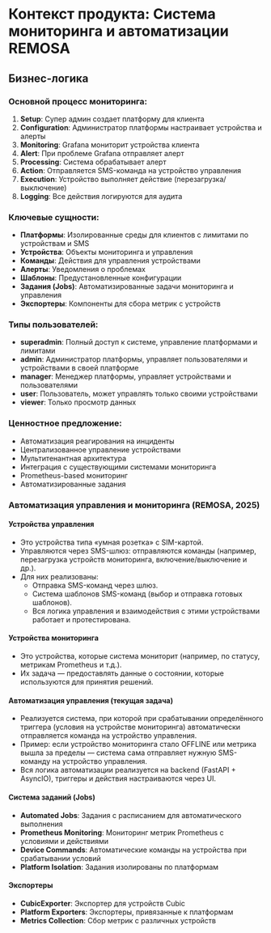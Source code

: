 # Контекст продукта: Система мониторинга и автоматизации REMOSA

## Бизнес-логика

### Основной процесс мониторинга:
1. **Setup**: Супер админ создает платформу для клиента
2. **Configuration**: Администратор платформы настраивает устройства и алерты
3. **Monitoring**: Grafana мониторит устройства клиента
4. **Alert**: При проблеме Grafana отправляет алерт
5. **Processing**: Система обрабатывает алерт
6. **Action**: Отправляется SMS-команда на устройство управления
7. **Execution**: Устройство выполняет действие (перезагрузка/выключение)
8. **Logging**: Все действия логируются для аудита

### Ключевые сущности:
- **Платформы**: Изолированные среды для клиентов с лимитами по устройствам и SMS
- **Устройства**: Объекты мониторинга и управления
- **Команды**: Действия для управления устройствами
- **Алерты**: Уведомления о проблемах
- **Шаблоны**: Предустановленные конфигурации
- **Задания (Jobs)**: Автоматизированные задачи мониторинга и управления
- **Экспортеры**: Компоненты для сбора метрик с устройств

### Типы пользователей:
- **superadmin**: Полный доступ к системе, управление платформами и лимитами
- **admin**: Администратор платформы, управляет пользователями и устройствами в своей платформе
- **manager**: Менеджер платформы, управляет устройствами и пользователями
- **user**: Пользователь, может управлять только своими устройствами
- **viewer**: Только просмотр данных

### Ценностное предложение:
- Автоматизация реагирования на инциденты
- Централизованное управление устройствами
- Мультитенантная архитектура
- Интеграция с существующими системами мониторинга
- Prometheus-based мониторинг
- Автоматизированные задания

### Автоматизация управления и мониторинга (REMOSA, 2025)

#### Устройства управления
- Это устройства типа «умная розетка» с SIM-картой.
- Управляются через SMS-шлюз: отправляются команды (например, перезагрузка устройств мониторинга, включение/выключение и др.).
- Для них реализованы:
  - Отправка SMS-команд через шлюз.
  - Система шаблонов SMS-команд (выбор и отправка готовых шаблонов).
  - Вся логика управления и взаимодействия с этими устройствами работает и протестирована.

#### Устройства мониторинга
- Это устройства, которые система мониторит (например, по статусу, метрикам Prometheus и т.д.).
- Их задача — предоставлять данные о состоянии, которые используются для принятия решений.

#### Автоматизация управления (текущая задача)
- Реализуется система, при которой при срабатывании определённого триггера (условия на устройстве мониторинга) автоматически отправляется команда на устройство управления.
- Пример: если устройство мониторинга стало OFFLINE или метрика вышла за пределы — система сама отправляет нужную SMS-команду на устройство управления.
- Вся логика автоматизации реализуется на backend (FastAPI + AsyncIO), триггеры и действия настраиваются через UI.

#### Система заданий (Jobs)
- **Automated Jobs**: Задания с расписанием для автоматического выполнения
- **Prometheus Monitoring**: Мониторинг метрик Prometheus с условиями и действиями
- **Device Commands**: Автоматические команды на устройства при срабатывании условий
- **Platform Isolation**: Задания изолированы по платформам

#### Экспортеры
- **CubicExporter**: Экспортер для устройств Cubic
- **Platform Exporters**: Экспортеры, привязанные к платформам
- **Metrics Collection**: Сбор метрик с различных устройств
